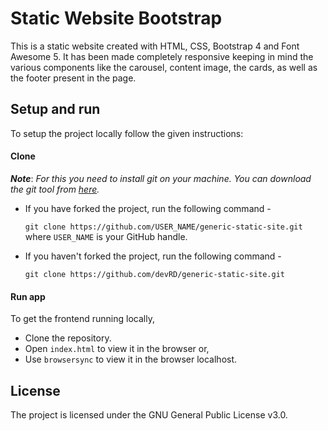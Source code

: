 # Static Website Bootstrap
 This is a static website created with HTML, CSS, Bootstrap 4 and Font Awesome 5. It has been made completely responsive keeping in mind the various components like the carousel, content image, the cards, as well as the footer present in the page.
 
## Setup and run
 
 To setup the project locally follow the given instructions:
 
 #### Clone
 
 _**Note**_: *For this you need to install git on your machine. You can download the git tool from [here](https://git-scm.com/downloads).*

 * If you have forked the project, run the following command -
   
   `git clone https://github.com/USER_NAME/generic-static-site.git`   
   where `USER_NAME` is your GitHub handle.

 * If you haven't forked the project, run the following command -

   `git clone https://github.com/devRD/generic-static-site.git`

 #### Run app
 
 To get the frontend running locally,
   * Clone the repository.
   * Open `index.html` to view it in the browser or,
   * Use `browsersync` to view it in the browser localhost.

## License

The project is licensed under the GNU General Public License v3.0.

